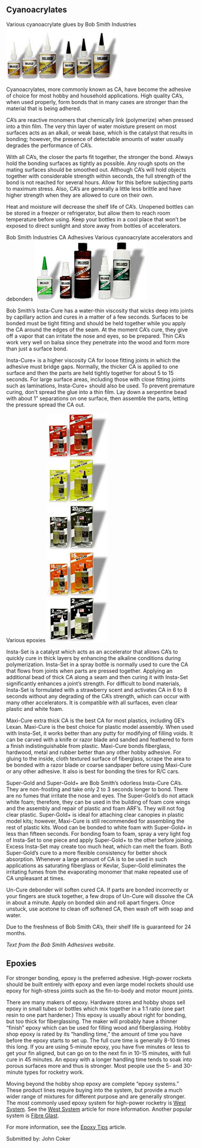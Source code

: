 ## Cyanoacrylates

Various cyanoacrylate glues by Bob Smith Industries ![](/images/construction_adhesive1.jpg)

Cyanoacrylates, more commonly known as CA, have become the adhesive of choice for most hobby and household applications. High quality CA’s, when used properly, form bonds that in many cases are stronger than the material that is being adhered.

CA’s are reactive monomers that chemically link (polymerize) when pressed into a thin film. The very thin layer of water moisture present on most surfaces acts as an alkali, or weak base, which is the catalyst that results in bonding; however, the presence of detectable amounts of water usually degrades the performance of CA’s.

With all CA’s, the closer the parts fit together, the stronger the bond. Always hold the bonding surfaces as tightly as possible. Any rough spots on the mating surfaces should be smoothed out. Although CA’s will hold objects together with considerable strength within seconds, the full strength of the bond is not reached for several hours. Allow for this before subjecting parts to maximum stress. Also, CA’s are generally a little less brittle and have higher strength when they are allowed to cure on their own.

Heat and moisture will decrease the shelf life of CA’s. Unopened bottles can be stored in a freezer or refrigerator, but allow them to reach room temperature before using. Keep your bottles in a cool place that won’t be exposed to direct sunlight and store away from bottles of accelerators.

Bob Smith Industries CA Adhesives Various cyanoacrylate accelerators and debonders ![](/images/construction_adhesive2.jpg)

Bob Smith’s Insta-Cure has a water-thin viscosity that wicks deep into joints by capillary action and cures in a matter of a few seconds. Surfaces to be bonded must be tight fitting and should be held together while you apply the CA around the edges of the seam. At the moment CA’s cure, they give off a vapor that can irritate the nose and eyes, so be prepared. Thin CA’s work very well on balsa since they penetrate into the wood and form more than just a surface bond.

Insta-Cure+ is a higher viscosity CA for loose fitting joints in which the adhesive must bridge gaps. Normally, the thicker CA is applied to one surface and then the parts are held tightly together for about 5 to 15 seconds. For large surface areas, including those with close fitting joints such as laminations, Insta-Cure+ should also be used. To prevent premature curing, don’t spread the glue into a thin film. Lay down a serpentine bead with about 1” separations on one surface, then assemble the parts, letting the pressure spread the CA out.

Various epoxies ![](/images/construction_adhesive3.jpg)

Insta-Set is a catalyst which acts as an accelerator that allows CA’s to quickly cure in thick layers by enhancing the alkaline conditions during polymerization. Insta-Set in a spray bottle is normally used to cure the CA that flows from joints when parts are pressed together. Applying an additional bead of thick CA along a seam and then curing it with Insta-Set significantly enhances a joint’s strength. For difficult to bond materials, Insta-Set is formulated with a strawberry scent and activates CA in 6 to 8 seconds without any degrading of the CA’s strength, which can occur with many other accelerators. It is compatible with all surfaces, even clear plastic and white foam.

Maxi-Cure extra thick CA is the best CA for most plastics, including GE’s Lexan. Maxi-Cure is the best choice for plastic model assembly. When used with Insta-Set, it works better than any putty for modifying of filling voids. It can be carved with a knife or razor blade and sanded and feathered to form a finish indistinguishable from plastic. Maxi-Cure bonds fiberglass, hardwood, metal and rubber better than any other hobby adhesive. For gluing to the inside, cloth textured surface of fiberglass, scrape the area to be bonded with a razor blade or coarse sandpaper before using Maxi-Cure or any other adhesive. It also is best for bonding the tires for R/C cars.

Super-Gold and Super-Gold+ are Bob Smith’s odorless Insta-Cure CA’s. They are non-frosting and take only 2 to 3 seconds longer to bond. There are no fumes that irritate the nose and eyes. The Super-Gold’s do not attack white foam; therefore, they can be used in the building of foam core wings and the assembly and repair of plastic and foam ARF’s. They will not fog clear plastic. Super-Gold+ is ideal for attaching clear canopies in plastic model kits; however, Maxi-Cure is still recommended for assembling the rest of plastic kits. Wood can be bonded to white foam with Super-Gold+ in less than fifteen seconds. For bonding foam to foam, spray a very light fog of Insta-Set to one piece and apply Super-Gold+ to the other before joining. Excess Insta-Set may create too much heat, which can melt the foam. Both Super-Gold’s cure to a more flexible consistency for better shock absorption. Whenever a large amount of CA is to be used in such applications as saturating fiberglass or Kevlar, Super-Gold eliminates the irritating fumes from the evaporating monomer that make repeated use of CA unpleasant at times.

Un-Cure debonder will soften cured CA. If parts are bonded incorrectly or your fingers are stuck together, a few drops of Un-Cure will dissolve the CA in about a minute. Apply on bonded skin and roll apart fingers. Once unstuck, use acetone to clean off softened CA, then wash off with soap and water.

Due to the freshness of Bob Smith CA’s, their shelf life is guaranteed for 24 months.

_Text from the Bob Smith Adhesives website._

## Epoxies

For stronger bonding, epoxy is the preferred adhesive. High-power rockets should be built entirely with epoxy and even large model rockets should use epoxy for high-stress joints such as the fin-to-body and motor mount joints.

There are many makers of epoxy. Hardware stores and hobby shops sell epoxy in small tubes or bottles which mix together in a 1:1 ratio (one part resin to one part hardener.) This epoxy is usually about right for bonding, but too thick for fiberglassing. The maker will probably have a thinner “finish” epoxy which can be used for filling wood and fiberglassing. Hobby shop epoxy is rated by its “handling time,” the amount of time you have before the epoxy starts to set up. The full cure time is generally 8-10 times this long. If you are using 5-minute epoxy, you have five minutes or less to get your fin aligned, but can go on to the next fin in 10-15 minutes, with full cure in 45 minutes. An epoxy with a longer handling time tends to soak into porous surfaces more and thus is stronger. Most people use the 5- and 30-minute types for rocketry work.

Moving beyond the hobby shop epoxy are complete “epoxy systems.” These product lines require buying into the system, but provide a much wider range of mixtures for different purpose and are generally stronger. The most commonly used epoxy system for high-power rocketry is [West System](http://www.concentric.net/~westsys). See the [West System](construction_westsystems.html) article for more information. Another popular system is [Fibre Glast](http://www.fibreglast.com).

For more information, see the [Epoxy Tips](construction_epoxy_tips.html) article.

Submitted by: John Coker

